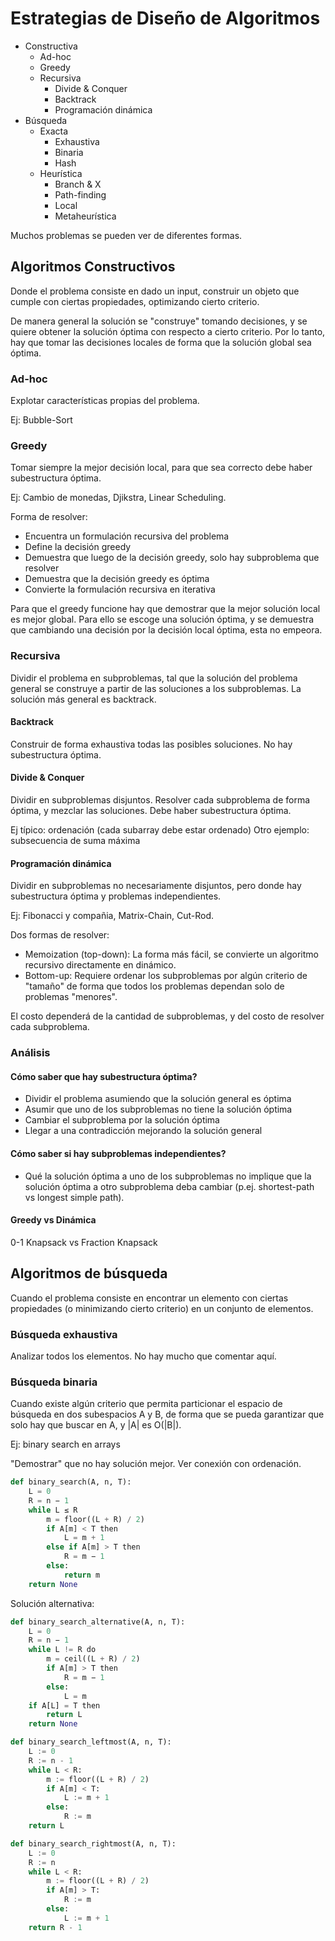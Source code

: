 # Estrategias de Diseño de Algoritmos

- Constructiva
  - Ad-hoc
  - Greedy
  - Recursiva
    - Divide & Conquer
    - Backtrack
    - Programación dinámica
- Búsqueda
  - Exacta
    - Exhaustiva
    - Binaria
    - Hash
  - Heurística
    - Branch & X
    - Path-finding
    - Local
    - Metaheurística

Muchos problemas se pueden ver de diferentes formas.

## Algoritmos Constructivos

Donde el problema consiste en dado un input, construir un objeto que cumple con ciertas propiedades, optimizando cierto criterio.

De manera general la solución se "construye" tomando decisiones, y se quiere obtener la solución óptima con respecto a cierto criterio.
Por lo tanto, hay que tomar las decisiones locales de forma que la solución global sea óptima.

### Ad-hoc

Explotar características propias del problema.

Ej: Bubble-Sort

### Greedy

Tomar siempre la mejor decisión local, para que sea correcto debe haber subestructura óptima.

Ej: Cambio de monedas, Djikstra, Linear Scheduling.

Forma de resolver:

- Encuentra un formulación recursiva del problema
- Define la decisión greedy
- Demuestra que luego de la decisión greedy, solo hay subproblema que resolver
- Demuestra que la decisión greedy es óptima
- Convierte la formulación recursiva en iterativa

Para que el greedy funcione hay que demostrar que la mejor solución local es mejor global.
Para ello se escoge una solución óptima, y se demuestra que cambiando una decisión por la decisión local óptima, esta no empeora.

### Recursiva

Dividir el problema en subproblemas, tal que la solución del problema general se construye a partir de las soluciones a los subproblemas.
La solución más general es backtrack.

#### Backtrack

Construir de forma exhaustiva todas las posibles soluciones. No hay subestructura óptima.

#### Divide & Conquer

Dividir en subproblemas disjuntos. Resolver cada subproblema de forma óptima, y mezclar las soluciones. Debe haber subestructura óptima.

Ej típico: ordenación (cada subarray debe estar ordenado)
Otro ejemplo: subsecuencia de suma máxima

#### Programación dinámica

Dividir en subproblemas no necesariamente disjuntos, pero donde hay subestructura óptima y problemas independientes.

Ej: Fibonacci y compañia, Matrix-Chain, Cut-Rod.

Dos formas de resolver:

- Memoization (top-down): La forma más fácil, se convierte un algoritmo recursivo directamente en dinámico.
- Bottom-up: Requiere ordenar los subproblemas por algún criterio de "tamaño" de forma que todos los problemas dependan solo de problemas "menores".

El costo dependerá de la cantidad de subproblemas, y del costo de resolver cada subproblema.

### Análisis

#### Cómo saber que hay subestructura óptima?

- Dividir el problema asumiendo que la solución general es óptima
- Asumir que uno de los subproblemas no tiene la solución óptima
- Cambiar el subproblema por la solución óptima
- Llegar a una contradicción mejorando la solución general

#### Cómo saber si hay subproblemas independientes?

- Qué la solución óptima a uno de los subproblemas no implique que la solución óptima a otro subproblema deba cambiar (p.ej. shortest-path vs longest simple path).

#### Greedy vs Dinámica

0-1 Knapsack vs Fraction Knapsack

## Algoritmos de búsqueda

Cuando el problema consiste en encontrar un elemento con ciertas propiedades (o minimizando cierto criterio) en un conjunto de elementos.

### Búsqueda exhaustiva

Analizar todos los elementos. No hay mucho que comentar aquí.

### Búsqueda binaria

Cuando existe algún criterio que permita particionar el espacio de búsqueda en dos subespacios A y B, de forma que se pueda garantizar que solo hay que buscar en A, y |A| es O(|B|).

Ej: binary search en arrays

"Demostrar" que no hay solución mejor.
Ver conexión con ordenación.

```python
def binary_search(A, n, T):
    L = 0
    R = n − 1
    while L ≤ R
        m = floor((L + R) / 2)
        if A[m] < T then
            L = m + 1
        else if A[m] > T then
            R = m − 1
        else:
            return m
    return None
```

Solución alternativa:

```python
def binary_search_alternative(A, n, T):
    L = 0
    R = n − 1
    while L != R do
        m = ceil((L + R) / 2)
        if A[m] > T then
            R = m − 1
        else:
            L = m
    if A[L] = T then
        return L
    return None
```

```python
def binary_search_leftmost(A, n, T):
    L := 0
    R := n - 1
    while L < R:
        m := floor((L + R) / 2)
        if A[m] < T:
            L := m + 1
        else:
            R := m
    return L
```

```python
def binary_search_rightmost(A, n, T):
    L := 0
    R := n
    while L < R:
        m := floor((L + R) / 2)
        if A[m] > T:
            R := m
        else:
            L := m + 1
    return R - 1
```